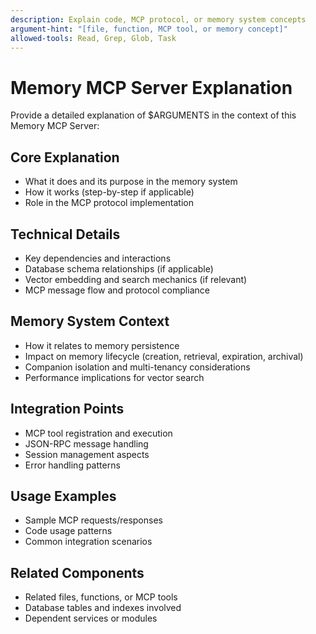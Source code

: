 ```yaml
---
description: Explain code, MCP protocol, or memory system concepts
argument-hint: "[file, function, MCP tool, or memory concept]"
allowed-tools: Read, Grep, Glob, Task
---
```


# Memory MCP Server Explanation

Provide a detailed explanation of $ARGUMENTS in the context of this Memory MCP Server:

## Core Explanation

- What it does and its purpose in the memory system
- How it works (step-by-step if applicable)
- Role in the MCP protocol implementation

## Technical Details

- Key dependencies and interactions
- Database schema relationships (if applicable)
- Vector embedding and search mechanics (if relevant)
- MCP message flow and protocol compliance

## Memory System Context

- How it relates to memory persistence
- Impact on memory lifecycle (creation, retrieval, expiration, archival)
- Companion isolation and multi-tenancy considerations
- Performance implications for vector search

## Integration Points

- MCP tool registration and execution
- JSON-RPC message handling
- Session management aspects
- Error handling patterns

## Usage Examples

- Sample MCP requests/responses
- Code usage patterns
- Common integration scenarios

## Related Components

- Related files, functions, or MCP tools
- Database tables and indexes involved
- Dependent services or modules
